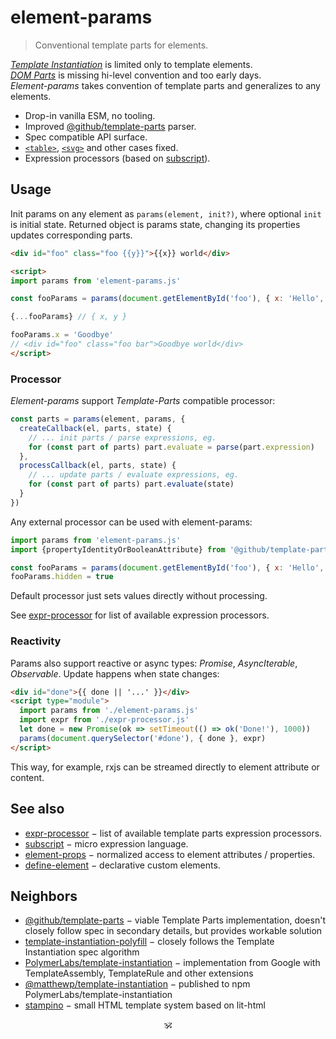 # element-params

> Conventional template parts for elements.

[_Template Instantiation_](https://github.com/w3c/webcomponents/blob/gh-pages/proposals/Template-Instantiation.md) is limited only to template elements.<br/>
[_DOM Parts_](https://github.com/WICG/webcomponents/blob/gh-pages/proposals/DOM-Parts.md) is missing hi-level convention and too early days.<br/>
_Element-params_ takes convention of template parts and generalizes to any elements.

- Drop-in vanilla ESM, no tooling.
- Improved [@github/template-parts](https://github.com/domenic/template-parts) parser.
- Spec compatible API surface.
- [`<table>`](https://github.com/domenic/template-parts/issues/2), [`<svg>`](https://github.com/github/template-parts/issues/26) and other cases fixed.
- Expression processors (based on [subscript](https://github.com/spectjs/subscript)).

## Usage

Init params on any element as `params(element, init?)`, where optional `init` is initial state. Returned object is params state, changing its properties updates corresponding parts.

```html
<div id="foo" class="foo {{y}}">{{x}} world</div>

<script>
import params from 'element-params.js'

const fooParams = params(document.getElementById('foo'), { x: 'Hello', y: 'bar'})

{...fooParams} // { x, y }

fooParams.x = 'Goodbye'
// <div id="foo" class="foo bar">Goodbye world</div>
</script>
```

### Processor

_Element-params_ support _Template-Parts_ compatible processor:

```js
const parts = params(element, params, {
  createCallback(el, parts, state) {
    // ... init parts / parse expressions, eg.
    for (const part of parts) part.evaluate = parse(part.expression)
  },
  processCallback(el, parts, state) {
    // ... update parts / evaluate expressions, eg.
    for (const part of parts) part.evaluate(state)
  }
})
```

Any external processor can be used with element-params:

```js
import params from 'element-params.js'
import {propertyIdentityOrBooleanAttribute} from '@github/template-parts'

const fooParams = params(document.getElementById('foo'), { x: 'Hello', hidden: false}, propertyIdentityOrBooleanAttribute)
fooParams.hidden = true
```

Default processor just sets values directly without processing.

See [expr-processor](https://github.com/spect/expr-processor) for list of available expression processors.

### Reactivity

Params also support reactive or async types: _Promise_, _AsyncIterable_, _Observable_.
Update happens when state changes:

```html
<div id="done">{{ done || '...' }}</div>
<script type="module">
  import params from './element-params.js'
  import expr from './expr-processor.js'
  let done = new Promise(ok => setTimeout(() => ok('Done!'), 1000))
  params(document.querySelector('#done'), { done }, expr)
</script>
```

This way, for example, rxjs can be streamed directly to element attribute or content.


## See also

* [expr-processor](https://github.com/spectjs/expr-processor) − list of available template parts expression processors.
* [subscript](https://github.com/spectjs/subscript) − micro expression language.
* [element-props](https://github.com/spectjs/element-props) − normalized access to element attributes / properties.
* [define-element](https://github.com/spectjs/define-element) − declarative custom elements.

## Neighbors

* [@github/template-parts](https://github.com/github/template-parts) − viable Template Parts implementation, doesn't closely follow spec in secondary details, but provides workable solution
* [template-instantiation-polyfill](https://github.com/bennypowers/template-instantiation-polyfill#readme) − closely follows the Template Instantiation spec algorithm
* [PolymerLabs/template-instantiation](https://github.com/PolymerLabs/template-instantiation) − implementation from Google with TemplateAssembly, TemplateRule and other extensions
* [@matthewp/template-instantiation](https://github.com/matthewp/template-instantiation) − published to npm PolymerLabs/template-instantiation
* [stampino](https://www.npmjs.com/package/stampino) − small HTML template system based on lit-html

<p align="center">🕉<p>
